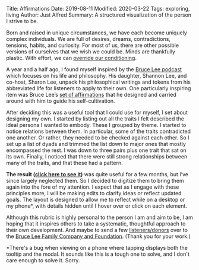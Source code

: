 Title: Affirmations
Date: 2019-08-11
Modified: 2020-03-22
Tags: exploring, living
Author: Just Alfred
Summary: A structured visualization of the person I strive to be.

Born and raised in unique circumstances, we have each become uniquely complex individuals.
We are full of desires, dreams, contradictions, tensions, habits, and curiosity.
For most of us, there are other possible versions of ourselves that we wish we could be.
Minds are thankfully plastic.
With effort, we can [override our conditioning](i-am-not-who-i-was.html).

A year and a half ago, I found myself inspired by the
[Bruce Lee podcast](https://brucelee.com/podcast-blog/2016/10/19/15-affirmations-part-1-memory-subconscious-mind-imagination)
which focuses on his life and philosophy.
His daughter, Shannon Lee, and co-host, Sharon Lee,
unpack his philosophical writings and tokens from his abbreviated life
for listeners to apply to their own.
One particularly inspiring item was Bruce Lee’s
[set of affirmations](https://www.brainpickings.org/2016/08/01/bruce-lee-notebook/)
that he designed and carried around with him to guide his self-cultivation.

After deciding this was a useful tool that I could use for myself, I set about designing my own.
I started by listing out all the traits I felt described the ideal persona I wanted to embody.
These I grouped by theme.
I started to notice relations between them.
In particular, some of the traits contradicted one another.
Or rather, they needed to be checked against each other.
So I set up a list of dyads and trimmed the list down to major ones that mostly encompassed the rest.
I was down to three pairs plus one trait that sat on its own.
Finally, I noticed that there were still strong relationships between many of the traits,
and that these had a pattern.

**The result ([click here to see it]({static}/html/affirmations.html))** was quite useful for a few months,
but I’ve since largely neglected them.
So I decided to digitize them to bring them again into the fore of my attention.
I expect that as I engage with these principles more,
I will be making edits to clarify ideas or reflect updated goals.
The layout is designed to allow me to reflect while on a desktop or my phone\*,
with details hidden until I hover over or click on each element.

Although this rubric is highly personal to the person I am and aim to be,
I am hoping that it inspires others to take a systematic, thoughtful approach to their own development.
And maybe to send a few [listeners/donors](https://brucelee.com/podcast)
over to the [Bruce Lee Family Company and Foundation](https://brucelee.com/family-company).
(Thank you for your work.)

\*There's a bug when viewing on a phone where tapping displays both the tooltip and the modal.
  It sounds like this is a tough one to solve, and I don't care enough to solve it.
  Sorry.
